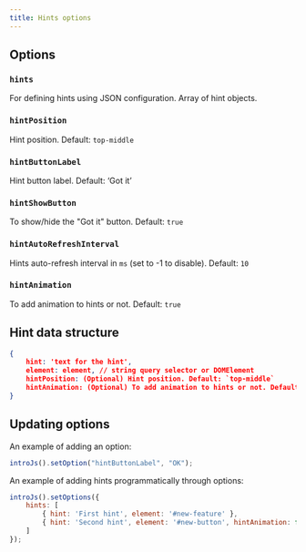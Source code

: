 ```yaml
---
title: Hints options
---
```


## Options

### `hints`
For defining hints using JSON configuration. Array of hint objects.

### `hintPosition`
Hint position. Default: `top-middle`

### `hintButtonLabel`
Hint button label. Default: ‘Got it’

### `hintShowButton`
To show/hide the "Got it" button. Default: `true`

### `hintAutoRefreshInterval`
Hints auto-refresh interval in `ms` (set to -1 to disable). Default: `10`

### `hintAnimation`
To add animation to hints or not. Default: `true`

## Hint data structure

```json
{
    hint: 'text for the hint',
    element: element, // string query selector or DOMElement
    hintPosition: (Optional) Hint position. Default: `top-middle`
    hintAnimation: (Optional) To add animation to hints or not. Default: `true`
}
```

## Updating options

An example of adding an option:

```javascript
introJs().setOption("hintButtonLabel", "OK");
```

An example of adding hints programmatically through options:

```javascript
introJs().setOptions({
    hints: [
        { hint: 'First hint', element: '#new-feature' },
        { hint: 'Second hint', element: '#new-button', hintAnimation: false }
    ]
});
```
